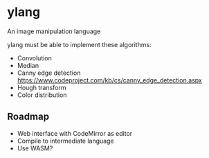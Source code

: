 # ylang
An image manipulation language

ylang must be able to implement these algorithms:
* Convolution
* Median
* Canny edge detection
  https://www.codeproject.com/kb/cs/canny_edge_detection.aspx
* Hough transform
* Color distribution

## Roadmap
* Web interface with CodeMirror as editor
* Compile to intermediate language
* Use WASM?
